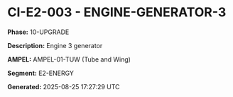 # CI-E2-003 - ENGINE-GENERATOR-3

**Phase:** 10-UPGRADE

**Description:** Engine 3 generator

**AMPEL:** AMPEL-01-TUW (Tube and Wing)

**Segment:** E2-ENERGY

**Generated:** 2025-08-25 17:27:29 UTC
